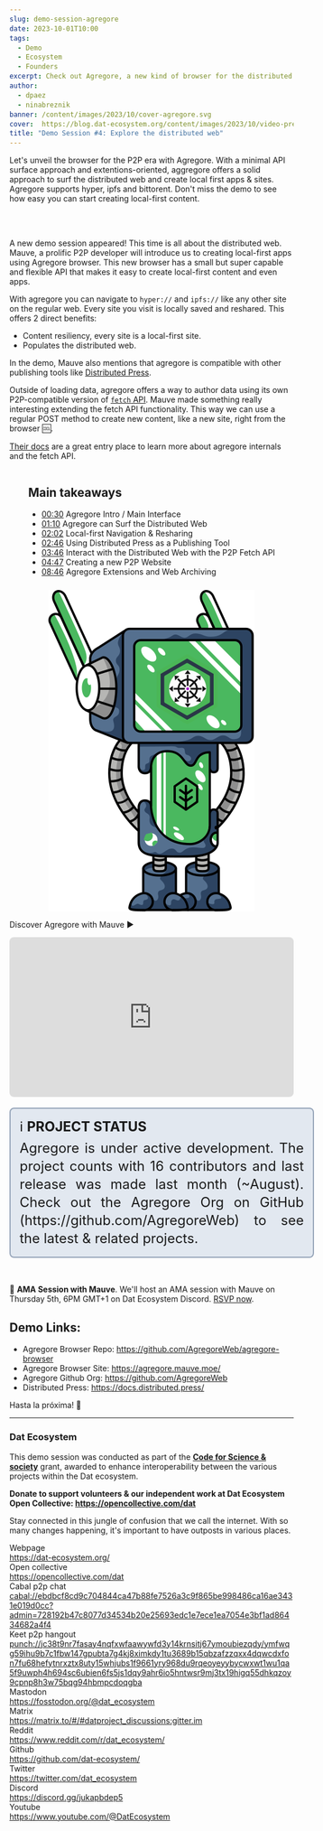 ```yaml
---
slug: demo-session-agregore
date: 2023-10-01T10:00
tags:
  - Demo
  - Ecosystem
  - Founders
excerpt: Check out Agregore, a new kind of browser for the distributed web. From localhost to the swarm, cloud-free.
author:
  - dpaez
  - ninabreznik
banner: /content/images/2023/10/cover-agregore.svg
cover:  https://blog.dat-ecosystem.org/content/images/2023/10/video-preview-agregore.png
title: "Demo Session #4: Explore the distributed web"
---
```

<div>
Let's unveil the browser for the P2P era with Agregore. With a minimal API surface approach and extentions-oriented, aggregore offers a solid approach to surf the distributed web and create local first apps & sites. Agregore supports hyper, ipfs and bittorent.
Don't miss the demo to see how easy you can start creating local-first content.

<br/><br/>

A new demo session appeared! This time is all about the distributed web. Mauve, a prolific P2P developer will introduce us to creating local-first apps using Agregore browser. This new browser has a small but super capable and flexible API that makes it easy to create local-first content and even apps.

With agregore you can navigate to `hyper://` and `ipfs://` like any other site on the regular web. Every site you visit is locally saved and reshared. This offers 2 direct benefits:
- Content resiliency, every site is a local-first site.
- Populates the distributed web.

In the demo, Mauve also mentions that agregore is compatible with other publishing tools like [Distributed Press](https://docs.distributed.press/deployment).

Outside of loading data, agregore offers a way to author data using its own P2P-compatible version of [`fetch` API](https://github.com/AgregoreWeb/agregore-browser/tree/master/docs). Mauve made something really interesting extending the fetch API functionality. This way we can use a regular POST method to create new content, like a new site, right from the browser 🆒.

[Their docs](https://agregore.mauve.moe/docs/) are a great entry place to learn more about agregore internals and the fetch API.

<div class="container">
  <div class="image">
    <img src="/content/images/2023/10/demo-agregore.svg" alt="agregore logo with dat robot" style="width: 100%;" />
  </div>
  <div>
  <h2>Main takeaways</h2>

  - [00:30](https://youtu.be/BtAtgLWzyXU?t=30) Agregore Intro / Main Interface
  - [01:10](https://youtu.be/BtAtgLWzyXU?t=68) Agregore can Surf the Distributed Web
  - [02:02](https://youtu.be/BtAtgLWzyXU?t=122) Local-first Navigation & Resharing
  - [02:46](https://youtu.be/BtAtgLWzyXU?t=163) Using Distributed Press as a Publishing Tool
  - [03:46](https://youtu.be/BtAtgLWzyXU?t=226) Interact with the Distributed Web with the P2P Fetch API
  - [04:47](https://youtu.be/BtAtgLWzyXU?t=287) Creating a new P2P Website
  - [08:46](https://youtu.be/BtAtgLWzyXU?t=526) Agregore Extensions and Web Archiving
  </div>
</div>

Discover Agregore with Mauve ▶️
<iframe style="width: 100%; aspect-ratio: 16/9; border-radius: 0.5rem;" src="https://www.youtube.com/embed/BtAtgLWzyXU?si=Mh_TJw7w1ScpSevP" title="Agregore Demo Session" frameborder="0" allow="accelerometer; autoplay; clipboard-write; encrypted-media; gyroscope; picture-in-picture; web-share" allowfullscreen></iframe>

<div class="note">
ℹ️ <b>Project Status</b> <br/>
Agregore is under active development. The project counts with 16 contributors and last release was made last month (~August). Check out the Agregore Org on GitHub (https://github.com/AgregoreWeb) to see the latest & related projects.
</div>
<br/>

🎥 **AMA Session with Mauve**. We'll host an AMA session with Mauve on Thursday 5th, 6PM GMT+1 on Dat Ecosystem Discord. [RSVP now](https://discord.gg/yzyqv6x5?event=1158108698896510997).

## Demo Links:
- Agregore Browser Repo: https://github.com/AgregoreWeb/agregore-browser
- Agregore Browser Site: https://agregore.mauve.moe/
- Agregore Github Org: https://github.com/AgregoreWeb
- Distributed Press: https://docs.distributed.press/

Hasta la próxima! 👋

<style>
  /* mobile first */
.container {
  display: flex;
  flex-direction: column;
}

.note {
  width: 100%;
  background-color: rgb(226 232 240);
  padding: 16px;
  font-size: 1.5rem;
  line-height: 2rem;
  border: 2px solid rgb(148 163 184);
  border-radius: 0.5rem;
  margin: 16px 0;
  text-align: justify;
}

.note b {
  display: inline-block;
  margin-bottom: 6px;
  text-transform: uppercase;
}

.post-full-image {
  background-size: 75%;
  background-repeat: no-repeat;
}

.image-right {
  float:right;
}
.image-left {
  float:left;
}
/* .image {
  flex-grow: 1;
  margin-left: 30px;
  max-width: 30%;
} */
.image img {
  display:block;
  width:100%;
}

.container {
  flex-direction: column-reverse;
  justify-content: space-between;
  gap: 10px;
  align-items: center;
}

.image {
  flex-basis: 30%;
}

@media only screen and (min-width: 1024px) {
  .post-full-image {
    background-size: 50%;
  }

  .container {
    flex-direction: row;
    gap: 30px;
  }

  .image {
    flex-basis: 25%;
  }

  .note {
    padding: 16px 32px;
  }
}
</style>
</div>

------
<div class="about-ecosystem">

### Dat Ecosystem

This demo session was conducted as part of the **[Code for Science & society](https://www.codeforsociety.org/)** grant, awarded to enhance interoperability between the various projects within the Dat ecosystem.

**Donate to support volunteers & our independent work at Dat Ecosystem
Open Collective: https://opencollective.com/dat**

Stay connected in this jungle of confusion that we call the internet. With so many changes happening, it's important to have outposts in various places.

<div class="grid">
  <div class="name">Webpage</div>
  <div class="link"><a target="_blank" href="https://dat-ecosystem.org/">https://dat-ecosystem.org/</a></div>
  <div class="name">Open collective</div>
  <div class="link"><a target="_blank" href="https://opencollective.com/dat">https://opencollective.com/dat</a></div>
  <div class="name">Cabal p2p chat</div>
  <div class="link"><a target="_blank" href="#">cabal://ebdbcf8cd9c704844ca47b88fe7526a3c9f865be998486ca16ae3431e019d0cc?admin=728192b47c8077d34534b20e25693edc1e7ece1ea7054e3bf1ad86434682a4f4</a></div>
  <div class="name">Keet p2p hangout</div>
  <div class="link"><a target="_blank" href="#">punch://jc38t9nr7fasay4nqfxwfaawywfd3y14krnsitj67ymoubiezqdy/ymfwqg59ihu9b7c1fbw147gpubta7g4kj8ximkdy1tu3689b15qbzafzzqxx4dqwcdxfon7fu68hefytnrxztx8uty15whjubs1f9661yry968du9rqeoyeyybycwxwt1wu1qa5f9uwph4h694sc6ubien6fs5js1dqy9ahr6io5hntwsr9mj3tx19higq55dhkqzoy9cpnp8h3w75bqg94hbmpcdoqgba</a></div>
  <div class="name">Mastodon</div>
  <div class="link"><a target="_blank" href="https://fosstodon.org/@dat_ecosystem">https://fosstodon.org/@dat_ecosystem</a></div>
  <div class="name">Matrix</div>
  <div class="link"><a target="_blank" href="https://matrix.to/#/#datproject_discussions:gitter.im">https://matrix.to/#/#datproject_discussions:gitter.im</a></div>
  <div class="name">Reddit</div>
  <div class="link"><a target="_blank" href="https://www.reddit.com/r/dat_ecosystem/">https://www.reddit.com/r/dat_ecosystem/</a></div>
  <div class="name">Github</div>
  <div class="link"><a target="_blank" href="https://github.com/dat-ecosystem/">https://github.com/dat-ecosystem/</a></div>
  <div class="name">Twitter</div>
  <div class="link"><a target="_blank" href="https://twitter.com/dat_ecosystem">https://twitter.com/dat_ecosystem</a></div>
  <div class="name">Discord</div>
  <div class="link"><a target="_blank" href="https://discord.gg/jukapbdep5">https://discord.gg/jukapbdep5</a></div>
  <div class="name">Youtube</div>
  <div class="link"><a target="_blank" href="https://www.youtube.com/@DatEcosystem">https://www.youtube.com/@DatEcosystem</a></div>
</div>
</div>
